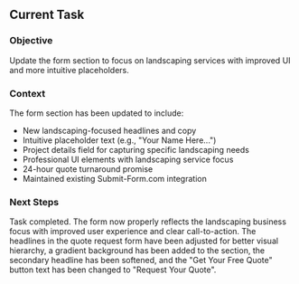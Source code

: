 ## Current Task

### Objective
Update the form section to focus on landscaping services with improved UI and more intuitive placeholders.

### Context
The form section has been updated to include:
- New landscaping-focused headlines and copy
- Intuitive placeholder text (e.g., "Your Name Here...")
- Project details field for capturing specific landscaping needs
- Professional UI elements with landscaping service focus
- 24-hour quote turnaround promise
- Maintained existing Submit-Form.com integration

### Next Steps
Task completed. The form now properly reflects the landscaping business focus with improved user experience and clear call-to-action. The headlines in the quote request form have been adjusted for better visual hierarchy, a gradient background has been added to the section, the secondary headline has been softened, and the "Get Your Free Quote" button text has been changed to "Request Your Quote".